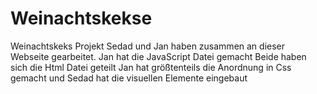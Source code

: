 # Weinachtskekse

Weinachtskeks Projekt
Sedad und Jan haben zusammen an dieser Webseite gearbeitet.
Jan hat die JavaScript Datei gemacht
Beide haben sich die Html Datei geteilt
Jan hat größtenteils die Anordnung in Css gemacht und Sedad hat die visuellen Elemente eingebaut
